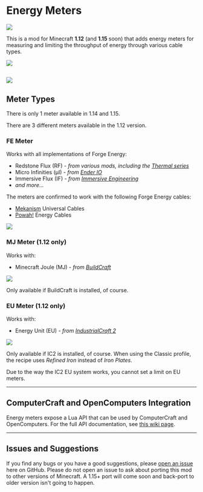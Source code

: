 # Energy Meters

[![](https://img.shields.io/badge/CurseForge-1.12.x-red.svg?style=flat-square&logo=conda-forge)](https://www.curseforge.com/minecraft/mc-mods/energy-meters)


This is a mod for Minecraft **1.12** (and **1.15** soon) that adds energy meters for measuring and limiting the throughput of energy through various cable types.

![](https://i.imgur.com/2u0FOkr.png)

![](https://i.imgur.com/UmRJXkE.png)
---
## Meter Types

There is only 1 meter available in 1.14 and 1.15.

There are 3 different meters available in the 1.12 version.

### **FE Meter**
Works with all implementations of Forge Energy:

- Redstone Flux (RF) - *from various mods, including the [Thermal series](https://www.curseforge.com/minecraft/mc-mods/thermal-foundation)*
- Micro Infinities (μI) - *from [Ender IO](https://www.curseforge.com/minecraft/mc-mods/ender-io)*
- Immersive Flux (IF) - *from [Immersive Engineering](https://www.curseforge.com/minecraft/mc-mods/immersive-engineering)*
- _and more..._

The meters are confirmed to work with the following Forge Energy cables:
- [Mekanism](https://www.curseforge.com/minecraft/mc-mods/immersive-engineering) Universal Cables
- [Powah!](https://www.curseforge.com/minecraft/mc-mods/powah) Energy Cables

![](https://i.imgur.com/oS9SxdN.png)

### **MJ Meter (1.12 only)**
Works with:

- Minecraft Joule (MJ) - *from [BuildCraft](https://www.curseforge.com/minecraft/mc-mods/buildcraft)*

![](https://i.imgur.com/UqiBAYQ.png)

Only available if BuildCraft is installed, of course.

### **EU Meter (1.12 only)**
Works with:

- Energy Unit (EU) - *from [IndustrialCraft 2](https://www.curseforge.com/minecraft/mc-mods/industrial-craft)*

![](https://i.imgur.com/50Gwjch.png)

Only available if IC2 is installed, of course. When using the Classic profile, the recipe uses _Refined Iron_ instead of _Iron Plates_.

Due to the way the IC2 EU system works, you cannot set a limit on EU meters.

---

## ComputerCraft and OpenComputers Integration
Energy meters expose a Lua API that can be used by ComputerCraft and OpenComputers. For the full API documentation, see [this wiki page](https://github.com/vladmarica/energy-meters/wiki/Lua-API).

---

## Issues and Suggestions
If you find any bugs or you have a good suggestions, please [open an issue](https://github.com/vladmarica/energy-meters/issues) here on GitHub. Please do not open an issue to ask about porting this mod to other versions of Minecraft. A 1.15+ port will come soon and back-port to older version isn't going to happen.
